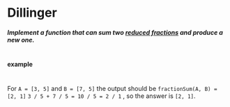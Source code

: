 # Dillinger

##### Implement a function that can sum two [reduced fractions](http://www.math.com/school/subject1/images/S1U4L2ex.gif) and produce a new one. 
#
#
#
#### example
#
For  `A = [3, 5]` and `B = [7, 5]`  the output should be `fractionSum(A, B) = [2, 1]`
`3 / 5 + 7 / 5 = 10 / 5 = 2 / 1` , so the answer is `[2, 1]`.




